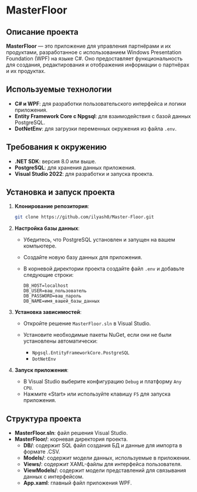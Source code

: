 # MasterFloor

## Описание проекта

**MasterFloor** — это приложение для управления партнёрами и их продуктами, разработанное с использованием Windows Presentation Foundation (WPF) на языке C#. Оно предоставляет функциональность для создания, редактирования и отображения информации о партнёрах и их продуктах.

## Используемые технологии

- **C# и WPF**: для разработки пользовательского интерфейса и логики приложения.
- **Entity Framework Core с Npgsql**: для взаимодействия с базой данных PostgreSQL.
- **DotNetEnv**: для загрузки переменных окружения из файла `.env`.

## Требования к окружению

- **.NET SDK**: версия 8.0 или выше.
- **PostgreSQL**: для хранения данных приложения.
- **Visual Studio 2022**: для разработки и запуска проекта.

## Установка и запуск проекта

1. **Клонирование репозитория**:

   ```bash
   git clone https://github.com/ilyash0/Master-Floor.git
   ```

2. **Настройка базы данных**:

   - Убедитесь, что PostgreSQL установлен и запущен на вашем компьютере.
   - Создайте новую базу данных для приложения.
   - В корневой директории проекта создайте файл `.env` и добавьте следующие строки:

     ```
     DB_HOST=localhost
     DB_USER=ваш_пользователь
     DB_PASSWORD=ваш_пароль
     DB_NAME=имя_вашей_базы_данных
     ```

3. **Установка зависимостей**:

   - Откройте решение `MasterFloor.sln` в Visual Studio.
   - Установите необходимые пакеты NuGet, если они не были установлены автоматически:

     - `Npgsql.EntityFrameworkCore.PostgreSQL`
     - `DotNetEnv`

4. **Запуск приложения**:

   - В Visual Studio выберите конфигурацию `Debug` и платформу `Any CPU`.
   - Нажмите «Start» или используйте клавишу `F5` для запуска приложения.

## Структура проекта

- **MasterFloor.sln**: файл решения Visual Studio.
- **MasterFloor/**: корневая директория проекта.
  - **DB/**: содержит SQL файл создания БД и данные для импорта в формате .CSV.
  - **Models/**: содержит модели данных, используемые в приложении.
  - **Views/**: содержит XAML-файлы для интерфейса пользователя.
  - **ViewModels/**: содержит модели представлений для связывания данных с интерфейсом.
  - **App.xaml**: главный файл приложения WPF.
